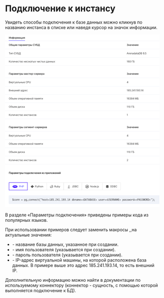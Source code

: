 Подключение к инстансу
======================

Увидеть способы подключения к базе данных можно кликнув по названию инстанса в списке или наведя курсор на значок информации.

![](./assets/1599678281593-1599678281593.png)

В разделе «Параметры подключения» приведены примеры кода из популярных языков.

При использовании примеров следует заменить макросы <DATABASE>,<USERNAME>,<PASSWORD>на актуальные значения:

*   <DATABASE> - название базы данных, указанное при создании.
*   <USERNAME> - имя пользователя (указывается при создании).
*   <PASSWORD> - пароль пользователя (указывается при создании).
*   <HOST> - IP-адрес виртуальной машины, на которой расположена база данных. В примере выше это адрес 185.241.193.14, то есть внешний IP.

Дополнительную информацию можно найти в документации по используемому коннектору (коннектор - сущность, с помощью которой выполняется подключение к БД).